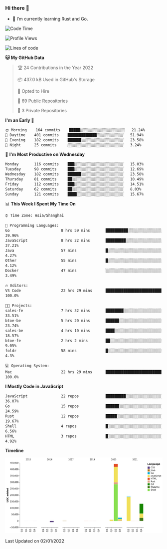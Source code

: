 ### Hi there 👋

- 🌱 I’m currently learning Rust and Go.

<!--START_SECTION:waka-->
![Code Time](http://img.shields.io/badge/Code%20Time-80%20hrs%2052%20mins-blue)

![Profile Views](http://img.shields.io/badge/Profile%20Views-1-blue)

![Lines of code](https://img.shields.io/badge/From%20Hello%20World%20I%27ve%20Written-792%20Thousand%20lines%20of%20code-blue)

**🐱 My GitHub Data** 

> 🏆 24 Contributions in the Year 2022
 > 
> 📦 437.0 kB Used in GitHub's Storage 
 > 
> 💼 Opted to Hire
 > 
> 📜 69 Public Repositories 
 > 
> 🔑 3 Private Repositories  
 > 
**I'm an Early 🐤** 

```text
🌞 Morning    164 commits    █████░░░░░░░░░░░░░░░░░░░░   21.24% 
🌆 Daytime    401 commits    █████████████░░░░░░░░░░░░   51.94% 
🌃 Evening    182 commits    ██████░░░░░░░░░░░░░░░░░░░   23.58% 
🌙 Night      25 commits     ░░░░░░░░░░░░░░░░░░░░░░░░░   3.24%

```
📅 **I'm Most Productive on Wednesday** 

```text
Monday       116 commits    ███░░░░░░░░░░░░░░░░░░░░░░   15.03% 
Tuesday      98 commits     ███░░░░░░░░░░░░░░░░░░░░░░   12.69% 
Wednesday    182 commits    ██████░░░░░░░░░░░░░░░░░░░   23.58% 
Thursday     81 commits     ██░░░░░░░░░░░░░░░░░░░░░░░   10.49% 
Friday       112 commits    ███░░░░░░░░░░░░░░░░░░░░░░   14.51% 
Saturday     62 commits     ██░░░░░░░░░░░░░░░░░░░░░░░   8.03% 
Sunday       121 commits    ████░░░░░░░░░░░░░░░░░░░░░   15.67%

```


📊 **This Week I Spent My Time On** 

```text
⌚︎ Time Zone: Asia/Shanghai

💬 Programming Languages: 
Go                       8 hrs 59 mins       ██████████░░░░░░░░░░░░░░░   39.96% 
JavaScript               8 hrs 22 mins       █████████░░░░░░░░░░░░░░░░   37.21% 
Java                     57 mins             █░░░░░░░░░░░░░░░░░░░░░░░░   4.27% 
Other                    55 mins             █░░░░░░░░░░░░░░░░░░░░░░░░   4.12% 
Docker                   47 mins             ░░░░░░░░░░░░░░░░░░░░░░░░░   3.49%

🔥 Editors: 
VS Code                  22 hrs 29 mins      █████████████████████████   100.0%

🐱‍💻 Projects: 
sales-fe                 7 hrs 32 mins       ████████░░░░░░░░░░░░░░░░░   33.51% 
btoe-be                  5 hrs 20 mins       ██████░░░░░░░░░░░░░░░░░░░   23.74% 
sales-be                 4 hrs 10 mins       ████░░░░░░░░░░░░░░░░░░░░░   18.57% 
btoe-fe                  2 hrs 2 mins        ██░░░░░░░░░░░░░░░░░░░░░░░   9.05% 
foldr                    58 mins             █░░░░░░░░░░░░░░░░░░░░░░░░   4.3%

💻 Operating System: 
Mac                      22 hrs 29 mins      █████████████████████████   100.0%

```

**I Mostly Code in JavaScript** 

```text
JavaScript               22 repos            █████████░░░░░░░░░░░░░░░░   36.07% 
Go                       15 repos            ██████░░░░░░░░░░░░░░░░░░░   24.59% 
Rust                     12 repos            █████░░░░░░░░░░░░░░░░░░░░   19.67% 
Shell                    4 repos             █░░░░░░░░░░░░░░░░░░░░░░░░   6.56% 
HTML                     3 repos             █░░░░░░░░░░░░░░░░░░░░░░░░   4.92%

```


**Timeline**

![Chart not found](https://raw.githubusercontent.com/elton/elton/main/charts/bar_graph.png) 


 Last Updated on 02/01/2022
<!--END_SECTION:waka-->

<!--
**elton/elton** is a ✨ _special_ ✨ repository because its `README.md` (this file) appears on your GitHub profile.

Here are some ideas to get you started:

- 🔭 I’m currently working on ...
- 🌱 I’m currently learning ...
- 👯 I’m looking to collaborate on ...
- 🤔 I’m looking for help with ...
- 💬 Ask me about ...
- 📫 How to reach me: ...
- 😄 Pronouns: ...
- ⚡ Fun fact: ...
-->
